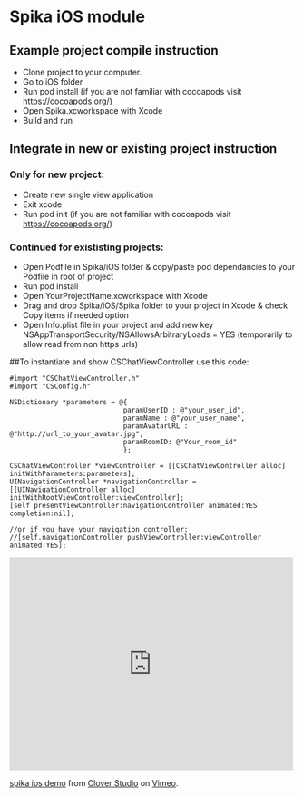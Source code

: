# Spika iOS module

## Example project compile instruction

- Clone project to your computer.
- Go to iOS folder
- Run pod install (if you are not familiar with cocoapods visit https://cocoapods.org/)
- Open Spika.xcworkspace with Xcode
- Build and run

## Integrate in new or existing project instruction

### Only for new project:
- Create new single view application
- Exit xcode
- Run pod init (if you are not familiar with cocoapods visit https://cocoapods.org/)

### Continued for exististing projects:
- Open Podfile in Spika/iOS folder & copy/paste pod dependancies to your Podfile in root of project
- Run pod install
- Open YourProjectName.xcworkspace with Xcode
- Drag and drop Spika/iOS/Spika folder to your project in Xcode & check Copy items if needed option
- Open Info.plist file in your project and add new key NSAppTransportSecurity/NSAllowsArbitraryLoads = YES (temporarily to allow read from non https urls)

##To instantiate and show CSChatViewController use this code:

```
#import "CSChatViewController.h"
#import "CSConfig.h"

NSDictionary *parameters = @{
                       		paramUserID : @"your_user_id",
                            paramName : @"your_user_name",
                            paramAvatarURL : @"http://url_to_your_avatar.jpg",
                            paramRoomID: @"Your_room_id"
                            };
    
CSChatViewController *viewController = [[CSChatViewController alloc] initWithParameters:parameters];
UINavigationController *navigationController = [[UINavigationController alloc] initWithRootViewController:viewController];
[self presentViewController:navigationController animated:YES completion:nil];

//or if you have your navigation controller:
//[self.navigationController pushViewController:viewController animated:YES];
```

<iframe src="https://player.vimeo.com/video/153215431" width="500" height="375" frameborder="0" webkitallowfullscreen mozallowfullscreen allowfullscreen></iframe> <p><a href="https://vimeo.com/153215431">spika ios demo</a> from <a href="https://vimeo.com/user48281194">Clover Studio</a> on <a href="https://vimeo.com">Vimeo</a>.</p>
